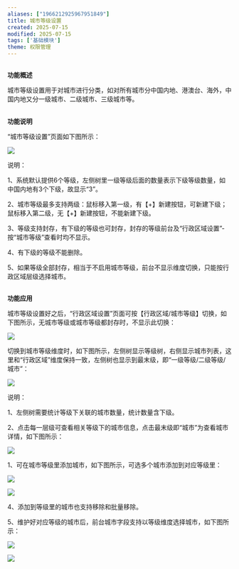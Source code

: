 ```yaml
---
aliases: ["1966212925967951849"]
title: 城市等级设置
created: 2025-07-15
modified: 2025-07-15
tags: ['基础模块']
theme: 权限管理
---
```


##

**﻿功能概述**

城市等级设置用于对城市进行分类，如对所有城市分中国内地、港澳台、海外，中国内地又分一级城市、二级城市、三级城市等。

##

**功能说明**

“城市等级设置”页面如下图所示：

![](1b4e0c0479e5e61c20e2ba11b45b3971.jpg)

说明：

1、系统默认提供6个等级，左侧树里一级等级后面的数量表示下级等级数量，如中国内地有3个下级，故显示“3”。

2、城市等级最多支持两级：鼠标移入第一级，有【+】新建按钮，可新建下级；鼠标移入第二级，无【+】新建按钮，不能新建下级。

3、等级支持封存，有下级的等级也可封存，封存的等级前台及“行政区域设置”-按“城市等级”查看时均不显示。

4、有下级的等级不能删除。

5、如果等级全部封存，相当于不启用城市等级，前台不显示维度切换，只能按行政区域层级选择城市。

##

**功能应用**

城市等级设置好之后，“行政区域设置”页面可按【行政区域/城市等级】切换，如下图所示，无城市等级或城市等级都封存时，不显示此切换：

![](c1ecc78c2c5c282189b6ac08c42ef608.jpg)

切换到城市等级维度时，如下图所示，左侧树显示等级树，右侧显示城市列表，这里和“行政区域”维度保持一致，左侧树也显示到最末级，即“一级等级/二级等级/城市”：

![](95150c50ed174b45cdfd3b0af06ababa.jpg)

说明：

1、左侧树需要统计等级下关联的城市数量，统计数量含下级。

2、点击每一层级可查看相关等级下的城市信息，点击最末级即“城市”为查看城市详情，如下图所示：

![](63f54cc5980ced9aef150af10a4d87ec.jpg)

1、可在城市等级里添加城市，如下图所示，可选多个城市添加到对应等级里：

![](56315da01f8093e2e3e8112643fa5aa5.jpg)

![](3fd41a71774d49af771fa33b32cfb1ca.jpg)

4、添加到等级里的城市也支持移除和批量移除。

5、维护好对应等级的城市后，前台城市字段支持以等级维度选择城市，如下图所示：

![](4cad3fc64ebdd131c6e42f203fe442fa.jpg)

![](3a03ac145f72b887cd8a4206eb994c55.jpg)